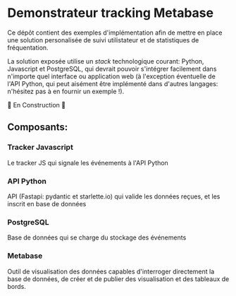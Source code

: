 # Demonstrateur tracking Metabase
Ce dépôt contient des exemples d'implémentation afin de mettre en place une solution personalisée de suivi utilistateur et de statistiques de fréquentation.

La solution exposée utilise un _stack_ technologique courant: Python, Javascript et PostgreSQL, qui devrait pouvoir s'intégrer facilement dans n'importe quel interface ou application web (à l'exception éventuelle de l'API Python, qui peut aisément être implémenté dans d'autres langages: n'hésitez pas à en fournir un exemple !).

:construction: En Construction :construction:

## Composants:
### Tracker Javascript
Le tracker JS qui signale les événements à l'API Python
### API Python
API (Fastapi: pydantic et starlette.io) qui valide les données reçues, et les inscrit en base de données
### PostgreSQL
Base de données qui se charge du stockage des événements
### Metabase
Outil de visualisation des données capables d'interroger directement la base de données, de créer et de publier des visualisation et des tableaux de bords.
